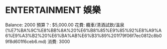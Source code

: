 # ENTERTAINMENT 娛樂

Balance: 2000
預算？: $5,000.00
花費: 纜車/清酒試飲/溫泉 (%E7%BA%9C%E8%BB%8A%20%E6%B8%85%E9%85%92%E8%A9%A6%E9%A3%B2%20%E6%BA%AB%E6%B3%89%201f79f06f7ec0812c8b09f8d601f6ceb6.md)
消費: 3000